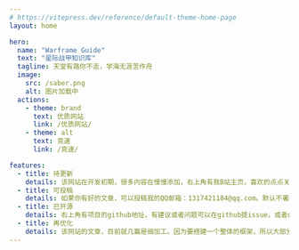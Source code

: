 ```yaml
---
# https://vitepress.dev/reference/default-theme-home-page
layout: home

hero:
  name: "Warframe Guide"
  text: "星际战甲知识库"
  tagline: 天堂有路你不走，学海无涯苦作舟
  image:
    src: /saber.png
    alt: 图片加载中
  actions:
    - theme: brand
      text: 优质网站
      link: /优质网站/
    - theme: alt
      text: 竞速
      link: /竞速/

features:
  - title: 待更新
    details: 该网站在开发初期，很多内容在慢慢添加，右上角有我B站主页，喜欢的点点关注。
  - title: 可投稿
    details: 如果你有好的文章，可以投稿我的QQ邮箱：1317421184@qq.com。默认不署名，看作者意愿（无稿费）。
  - title: 已开源
    details: 右上角有项目的github地址，有建议或者问题可以在github提issue，或者q群联系我。
  - title: 再优化
    details: 该网站的文章，目前就几篇是细加工。因为要搭建一个整体的框架，所以大部分文章都是赶工出来的，后续会慢慢给所有文章优化。
---
```


